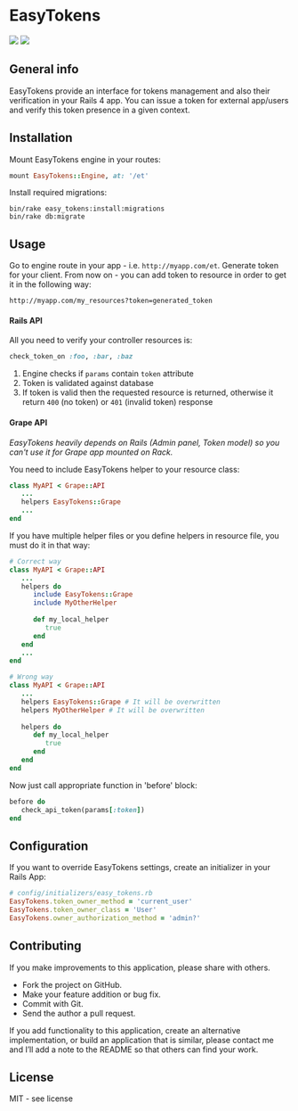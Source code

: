 # EasyTokens
[![](https://img.shields.io/gem/v/easy_tokens.svg?style=flat-square)](http://rubygems.org/gems/easy_tokens)
[![](http://img.shields.io/gemnasium/lubieniebieski/easy_tokens.svg?style=flat-square)](https://gemnasium.com/lubieniebieski/easy_tokens)

## General info

EasyTokens provide an interface for tokens management and also their verification in your Rails 4 app. You can issue a token for external app/users and verify this token presence in a given context.

## Installation

Mount EasyTokens engine in your routes:

```ruby
mount EasyTokens::Engine, at: '/et'
```

Install required migrations:

```shell
bin/rake easy_tokens:install:migrations
bin/rake db:migrate
```

## Usage

Go to engine route in your app - i.e. `http://myapp.com/et`.
Generate token for your client. From now on - you can add token to resource in
order to get it in the following way:

```
http://myapp.com/my_resources?token=generated_token
```
#### Rails API

All you need to verify your controller resources is:

```ruby
check_token_on :foo, :bar, :baz
```

1. Engine checks if `params` contain `token` attribute
1. Token is validated against database
1. If token is valid then the requested resource is returned, otherwise it
   return `400` (no token) or `401` (invalid token) response

#### Grape API

*EasyTokens heavily depends on Rails (Admin panel, Token model) so you can't use it for Grape app mounted on Rack.*

You need to include EasyTokens helper to your resource class:

```ruby
class MyAPI < Grape::API
   ...
   helpers EasyTokens::Grape
   ...
end
```

If you have multiple helper files or you define helpers in resource file, you must do it in that way:

```ruby
# Correct way
class MyAPI < Grape::API
   ...
   helpers do 
      include EasyTokens::Grape
      include MyOtherHelper
      
      def my_local_helper
         true
      end
   end
   ...
end

# Wrong way
class MyAPI < Grape::API
   ...
   helpers EasyTokens::Grape # It will be overwritten
   helpers MyOtherHelper # It will be overwritten
      
   helpers do
      def my_local_helper
         true
      end
   end
end
```

Now just call appropriate function in 'before' block:

```ruby
before do
   check_api_token(params[:token])
end
```

## Configuration

If you want to override EasyTokens settings, create an initializer in your Rails App:

```ruby
# config/initializers/easy_tokens.rb
EasyTokens.token_owner_method = 'current_user'
EasyTokens.token_owner_class = 'User'
EasyTokens.owner_authorization_method = 'admin?'
```

## Contributing

If you make improvements to this application, please share with others.

* Fork the project on GitHub.
* Make your feature addition or bug fix.
* Commit with Git.
* Send the author a pull request.

If you add functionality to this application, create an alternative
implementation, or build an application that is similar, please contact
me and I’ll add a note to the README so that others can find your work.

## License

MIT - see license
